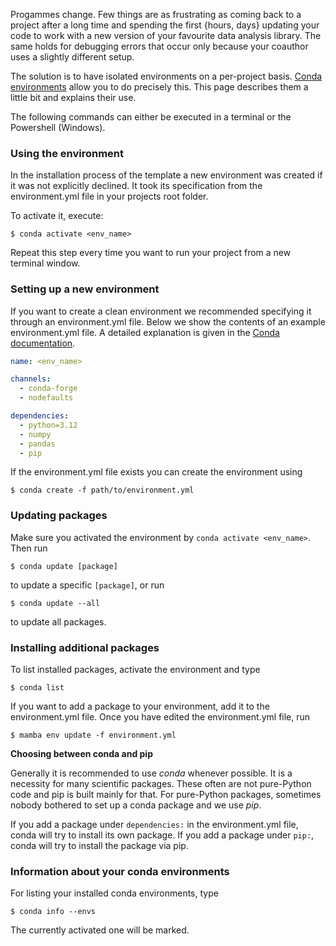 Progammes change. Few things are as frustrating as coming back to a project after a long
time and spending the first {hours, days} updating your code to work with a new version
of your favourite data analysis library. The same holds for debugging errors that occur
only because your coauthor uses a slightly different setup.

The solution is to have isolated environments on a per-project basis.
[Conda environments](https://docs.conda.io/projects/conda/en/latest/user-guide/tasks/manage-environments.html)
allow you to do precisely this. This page describes them a little bit and explains their
use.

The following commands can either be executed in a terminal or the Powershell (Windows).

### Using the environment

In the installation process of the template a new environment was created if it was not
explicitly declined. It took its specification from the environment.yml file in your
projects root folder.

To activate it, execute:

```console
$ conda activate <env_name>
```

Repeat this step every time you want to run your project from a new terminal window.

### Setting up a new environment

If you want to create a clean environment we recommended specifying it through an
environment.yml file. Below we show the contents of an example environment.yml file. A
detailed explanation is given in the
[Conda documentation](https://conda.io/projects/conda/en/latest/user-guide/tasks/manage-environments.html#create-env-file-manually).

```yaml
name: <env_name>

channels:
  - conda-forge
  - nodefaults

dependencies:
  - python=3.12
  - numpy
  - pandas
  - pip
```

If the environment.yml file exists you can create the environment using

```console
$ conda create -f path/to/environment.yml
```

### Updating packages

Make sure you activated the environment by `conda activate <env_name>`. Then run

```console
$ conda update [package]
```

to update a specific `[package]`, or run

```console
$ conda update --all
```

to update all packages.

### Installing additional packages

To list installed packages, activate the environment and type

```console
$ conda list
```

If you want to add a package to your environment, add it to the environment.yml file.
Once you have edited the environment.yml file, run

```console
$ mamba env update -f environment.yml
```

**Choosing between conda and pip**

Generally it is recommended to use *conda* whenever possible. It is a necessity for many
scientific packages. These often are not pure-Python code and pip is built mainly for
that. For pure-Python packages, sometimes nobody bothered to set up a conda package and
we use *pip*.

If you add a package under `dependencies:` in the environment.yml file, conda will try
to install its own package. If you add a package under `pip:`, conda will try to install
the package via pip.

### Information about your conda environments

For listing your installed conda environments, type

```console
$ conda info --envs
```

The currently activated one will be marked.
